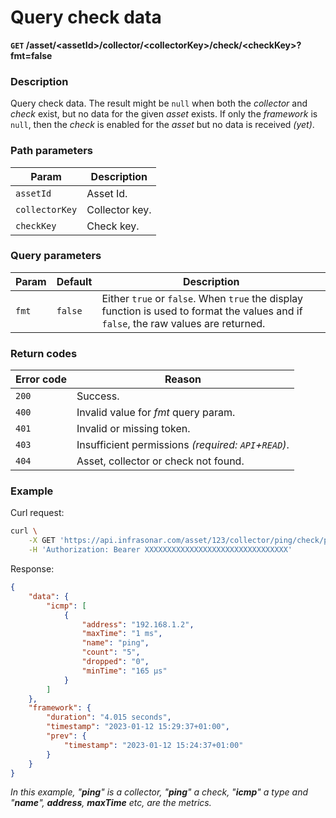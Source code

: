 # Query check data
**`GET` /asset/<assetId\>/collector/<collectorKey\>/check/<checkKey\>?fmt=false**

### Description
Query check data. The result might be `null` when both the _collector_ and _check_ exist, but no data for the given _asset_ exists. If only the _framework_ is `null`, then the _check_ is enabled for the _asset_ but no data is received _(yet)_.

### Path parameters
Param               | Description
--------------------|-------------
`assetId`           | Asset Id.
`collectorKey`      | Collector key.
`checkKey`          | Check key.

### Query parameters
Param               | Default           | Description
--------------------|-------------------|-------------
`fmt`               | `false`           | Either `true` or `false`. When `true` the display function is used to format the values and if `false`, the raw values are returned.

### Return codes
Error code  | Reason
------------|--------
`200`       | Success.
`400`       | Invalid value for _fmt_ query param.
`401`       | Invalid or missing token.
`403`       | Insufficient permissions _(required: `API`+`READ`)_.
`404`       | Asset, collector or check not found.

### Example
Curl request:
```bash
curl \
    -X GET 'https://api.infrasonar.com/asset/123/collector/ping/check/ping?fmt=true' \
    -H 'Authorization: Bearer XXXXXXXXXXXXXXXXXXXXXXXXXXXXXXXX'
```

Response:
```json
{
    "data": {
        "icmp": [
            {
                "address": "192.168.1.2",
                "maxTime": "1 ms",
                "name": "ping",
                "count": "5",
                "dropped": "0",
                "minTime": "165 μs"
            }
        ]
    },
    "framework": {
        "duration": "4.015 seconds",
        "timestamp": "2023-01-12 15:29:37+01:00",
        "prev": {
            "timestamp": "2023-01-12 15:24:37+01:00"
        }
    }
}
```

_In this example, "**ping**" is a collector, "**ping**" a check, "**icmp**" a type and "**name**", **address**, **maxTime** etc, are the metrics._